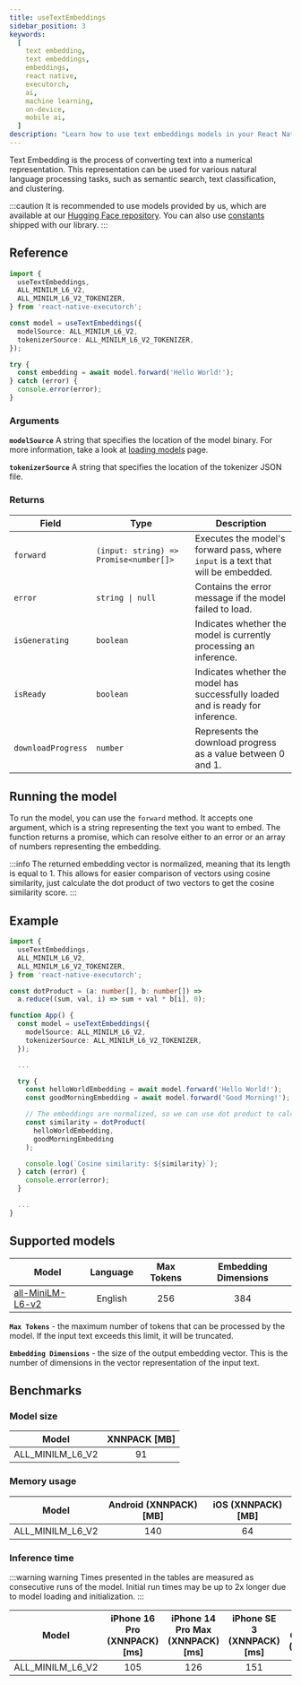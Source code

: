 ```yaml
---
title: useTextEmbeddings
sidebar_position: 3
keywords:
  [
    text embedding,
    text embeddings,
    embeddings,
    react native,
    executorch,
    ai,
    machine learning,
    on-device,
    mobile ai,
  ]
description: "Learn how to use text embeddings models in your React Native applications with React Native ExecuTorch's useTextEmbeddings hook."
---
```


Text Embedding is the process of converting text into a numerical representation. This representation can be used for various natural language processing tasks, such as semantic search, text classification, and clustering.

:::caution
It is recommended to use models provided by us, which are available at our [Hugging Face repository](https://huggingface.co/software-mansion/react-native-executorch-all-MiniLM-L6-v2). You can also use [constants](https://github.com/software-mansion/react-native-executorch/tree/main/src/constants/modelUrls.ts) shipped with our library.
:::

## Reference

```typescript
import {
  useTextEmbeddings,
  ALL_MINILM_L6_V2,
  ALL_MINILM_L6_V2_TOKENIZER,
} from 'react-native-executorch';

const model = useTextEmbeddings({
  modelSource: ALL_MINILM_L6_V2,
  tokenizerSource: ALL_MINILM_L6_V2_TOKENIZER,
});

try {
  const embedding = await model.forward('Hello World!');
} catch (error) {
  console.error(error);
}
```

### Arguments

**`modelSource`**
A string that specifies the location of the model binary. For more information, take a look at [loading models](../fundamentals/loading-models.md) page.

**`tokenizerSource`**
A string that specifies the location of the tokenizer JSON file.

### Returns

| Field              | Type                                   | Description                                                                       |
| ------------------ | -------------------------------------- | --------------------------------------------------------------------------------- |
| `forward`          | `(input: string) => Promise<number[]>` | Executes the model's forward pass, where `input` is a text that will be embedded. |
| `error`            | <code>string &#124; null</code>        | Contains the error message if the model failed to load.                           |
| `isGenerating`     | `boolean`                              | Indicates whether the model is currently processing an inference.                 |
| `isReady`          | `boolean`                              | Indicates whether the model has successfully loaded and is ready for inference.   |
| `downloadProgress` | `number`                               | Represents the download progress as a value between 0 and 1.                      |

## Running the model

To run the model, you can use the `forward` method. It accepts one argument, which is a string representing the text you want to embed. The function returns a promise, which can resolve either to an error or an array of numbers representing the embedding.

:::info
The returned embedding vector is normalized, meaning that its length is equal to 1. This allows for easier comparison of vectors using cosine similarity, just calculate the dot product of two vectors to get the cosine similarity score.
:::

## Example

```typescript
import {
  useTextEmbeddings,
  ALL_MINILM_L6_V2,
  ALL_MINILM_L6_V2_TOKENIZER,
} from 'react-native-executorch';

const dotProduct = (a: number[], b: number[]) =>
  a.reduce((sum, val, i) => sum + val * b[i], 0);

function App() {
  const model = useTextEmbeddings({
    modelSource: ALL_MINILM_L6_V2,
    tokenizerSource: ALL_MINILM_L6_V2_TOKENIZER,
  });

  ...

  try {
    const helloWorldEmbedding = await model.forward('Hello World!');
    const goodMorningEmbedding = await model.forward('Good Morning!');

    // The embeddings are normalized, so we can use dot product to calculate cosine similarity
    const similarity = dotProduct(
      helloWorldEmbedding,
      goodMorningEmbedding
    );

    console.log(`Cosine similarity: ${similarity}`);
  } catch (error) {
    console.error(error);
  }

  ...
}
```

## Supported models

| Model                                                                             | Language | Max Tokens | Embedding Dimensions |
| --------------------------------------------------------------------------------- | :------: | :--------: | :------------------: |
| [all-MiniLM-L6-v2](https://huggingface.co/sentence-transformers/all-MiniLM-L6-v2) | English  |    256     |         384          |

**`Max Tokens`** - the maximum number of tokens that can be processed by the model. If the input text exceeds this limit, it will be truncated.

**`Embedding Dimensions`** - the size of the output embedding vector. This is the number of dimensions in the vector representation of the input text.

## Benchmarks

### Model size

| Model            | XNNPACK [MB] |
| ---------------- | :----------: |
| ALL_MINILM_L6_V2 |      91      |

### Memory usage

| Model            | Android (XNNPACK) [MB] | iOS (XNNPACK) [MB] |
| ---------------- | :--------------------: | :----------------: |
| ALL_MINILM_L6_V2 |          140           |         64         |

### Inference time

:::warning warning
Times presented in the tables are measured as consecutive runs of the model. Initial run times may be up to 2x longer due to model loading and initialization.
:::

| Model            | iPhone 16 Pro (XNNPACK) [ms] | iPhone 14 Pro Max (XNNPACK) [ms] | iPhone SE 3 (XNNPACK) [ms] | Samsung Galaxy S24 (XNNPACK) | OnePlus 12 (XNNPACK) [ms] |
| ---------------- | :--------------------------: | :------------------------------: | :------------------------: | :--------------------------: | :-----------------------: |
| ALL_MINILM_L6_V2 |             105              |               126                |            151             |             165              |            152            |
